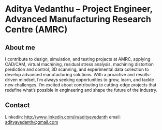 # Aditya Vedanthu – Project Engineer, Advanced Manufacturing Research Centre (AMRC)

## **About me**
I contribute to design, simulation, and testing projects at AMRC, applying CAD/CAM, virtual machining, residual stress analysis, machining distortion prediction and control, 3D scanning, and experimental data collection to develop advanced manufacturing solutions. With a proactive and results-driven mindset, I’m always seeking opportunities to grow, learn, and tackle new challenges. I’m excited about contributing to cutting-edge projects that redefine what’s possible in engineering and shape the future of the industry.

## **Contact**
Linkedin: http://www.linkedin.com/in/adityavedanth
email: adityavedanth@gmail.com
